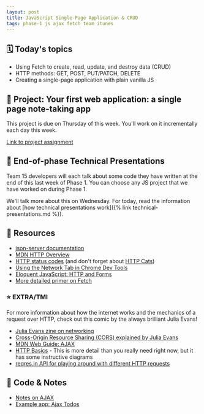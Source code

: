 ```yaml
---
layout: post
title: JavaScript Single-Page Application & CRUD
tags: phase-1 js ajax fetch team itunes
---
```


## 🗓️ Today's topics

- Using Fetch to create, read, update, and destroy data (CRUD)
- HTTP methods: GET, POST, PUT/PATCH, DELETE
- Creating a single-page application with plain vanilla JS

## 🎯 Project: Your first web application: a single page note-taking app

This project is due on Thursday of this week. You'll work on it incrementally each day this week.

[Link to project assignment](https://classroom.github.com/a/VQzI1FgY)

## 🐣 End-of-phase Technical Presentations

Team 15 developers will each talk about some code they have written at the end of this last week of Phase 1. You can choose any JS project that we have worked on during Phase 1.

We'll talk more about this on Wednesday. For today, read the information about [how technical presentations work]({% link technical-presentations.md %}).

## 🔖 Resources

- [json-server documentation](https://github.com/typicode/json-server#getting-started)
- [MDN HTTP Overview](https://developer.mozilla.org/en-US/docs/Web/HTTP/Overview)
- [HTTP status codes](https://httpstatuses.com/) (and don't forget about [HTTP Cats](https://http.cat/))
- [Using the Network Tab in Chrome Dev Tools](https://developers.google.com/web/tools/chrome-devtools/network)
- [Eloquent JavaScript: HTTP and Forms](https://eloquentjavascript.net/18_http.html)
- [More detailed primer on Fetch](https://alligator.io/js/fetch-api/)

### ⭐️ EXTRA/TMI

For more information about how the internet works and the mechanics of a request over HTTP, check out this comic by the always brilliant Julia Evans!

- [Julia Evans zine on networking](https://jvns.ca/networking-zine.pdf)
- [Cross-Origin Resource Sharing (CORS) explained by Julia Evans](https://twitter.com/b0rk/status/1162392625057583104)
- [MDN Web Guide: AJAX](https://developer.mozilla.org/en-US/docs/Web/Guide/AJAX)
- [HTTP Basics](https://www3.ntu.edu.sg/home/ehchua/programming/webprogramming/HTTP_Basics.html) - This is more detail than you really need right now, but it has some instructive diagrams
- [reqres.in API for playing around with different HTTP requests](https://reqres.in/)

## 🦉 Code & Notes

- [Notes on AJAX](https://github.com/Momentum-Team-11/notes/blob/main/js-ajax.md)
- [Example app: Ajax Todos](https://github.com/Momentum-Team-11/example-ajax-todos)
